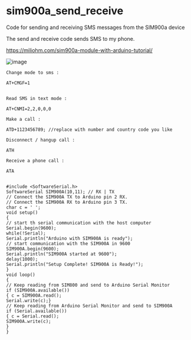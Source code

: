 # sim900a_send_receive
Code for sending and receiving SMS messages from the SIM900a device

The send and receive code sends SMS to my phone.



https://miliohm.com/sim900a-module-with-arduino-tutorial/


![image](https://user-images.githubusercontent.com/14288989/111183894-66da2500-85d6-11eb-9f15-f2a9067ba792.png)

```
Change mode to sms :

AT+CMGF=1


Read SMS in text mode :

AT+CNMI=2,2,0,0,0

Make a call :

ATD+1123456789; //replace with number and country code you like

Disconnect / hangup call :

ATH

Receive a phone call :

ATA
```




```

#include <SoftwareSerial.h>
SoftwareSerial SIM900A(10,11); // RX | TX
// Connect the SIM900A TX to Arduino pin 2 RX. 
// Connect the SIM900A RX to Arduino pin 3 TX. 
char c = ' ';
void setup() 
{
// start th serial communication with the host computer
Serial.begin(9600);
while(!Serial);
Serial.println("Arduino with SIM900A is ready");
// start communication with the SIM900A in 9600
SIM900A.begin(9600); 
Serial.println("SIM900A started at 9600");
delay(1000);
Serial.println("Setup Complete! SIM900A is Ready!");
}
void loop()
{
// Keep reading from SIM800 and send to Arduino Serial Monitor
if (SIM900A.available())
{ c = SIM900A.read();
Serial.write(c);}
// Keep reading from Arduino Serial Monitor and send to SIM900A
if (Serial.available())
{ c = Serial.read();
SIM900A.write(c); 
}
}
```
